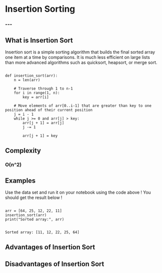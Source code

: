 <html>
<head>
    <link rel="stylesheet" href="main.css">
    <link rel="stylesheet" href="index.css">

<!--Google Fonts Sheets-->
<link rel="preconnect" href="https://fonts.googleapis.com">
<link rel="preconnect" href="https://fonts.gstatic.com" crossorigin>
<link href="https://fonts.googleapis.com/css2?family=Chakra+Petch&family=Palette+Mosaic&family=Slackside+One&display=swap" rel="stylesheet">

<!--Code Block Using Highlight.js-->
<!--Loading the Script-->
<script src="https://cdnjs.cloudflare.com/ajax/libs/highlight.js/11.5.0/highlight.min.js"></script>
<!--CDN Template-->
<link rel="stylesheet" href="https://cdnjs.cloudflare.com/ajax/libs/highlight.js/11.5.0/styles/atom-one-light.min.css" integrity="sha512-o5v54Kh5PH0dgnf9ei0L+vMRsbm5fvIvnR/XkrZZjN4mqdaeH7PW66tumBoQVIaKNVrLCZiBEfHzRY4JJSMK/Q==" crossorigin="anonymous" referrerpolicy="no-referrer" />
<!--To Start the Highlight.js-->
<script>hljs.initHighlightingOnLoad();</script>

</head>
<body>
<h1>Insertion Sorting</h1>
<h3>---</h3>

<h2>What is Insertion Sort</h2>
<p>Insertion sort is a simple sorting algorithm that builds the final sorted array one item at a time by comparisons. It is much less efficient on large lists than more advanced algorithms such as quicksort, heapsort, or merge sort.</p>

<pre><code>
def insertion_sort(arr):
    n = len(arr)
    
    # Traverse through 1 to n-1
    for i in range(1, n):
        key = arr[i]
        
    # Move elements of arr[0..i-1] that are greater than key to one position ahead of their current position
    j = i - 1
    while j >= 0 and arr[j] > key:
        arr[j + 1] = arr[j]
        j -= 1
        
        arr[j + 1] = key
</code></pre>


<h2>Complexity</h2>
<h3>O(n^2)</h3>

<h2>Examples</h2>
<p>Use the data set and run it on your notebook using the code above ! You should get the result below !</p>
<!--Example Codes-->
<pre><code>
arr = [64, 25, 12, 22, 11]
insertion_sort(arr)
print("Sorted array:", arr)
</code></pre>

<!--Example Code Results-->
<pre><code>
Sorted array: [11, 12, 22, 25, 64]
</code></pre>


<h2>Advantages of Insertion Sort</h2>

<h2>Disadvantages of Insertion Sort</h2>
</body>